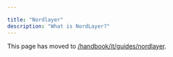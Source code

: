```yaml
---

title: "Nordlayer"
description: "What is NordLayer?"
---
```

<link rel="stylesheet" type="text/css" href="/stylesheets/biztech.css" />







This page has moved to [/handbook/it/guides/nordlayer](/handbook/it/guides/nordlayer).
